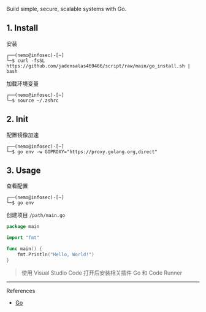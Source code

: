 Build simple, secure, scalable systems with Go.

## 1. Install

安装

```
┌──(nemo@infosec)-[~]
└─$ curl -fsSL https://github.com/jadensalas469466/script/raw/main/go_install.sh | bash
```

加载环境变量

```
┌──(nemo@infosec)-[~]
└─$ source ~/.zshrc
```

## 2. Init

配置镜像加速

```
┌──(nemo@infosec)-[~]
└─$ go env -w GOPROXY="https://proxy.golang.org,direct"
```

## 3. Usage

查看配置

```
┌──(nemo@infosec)-[~]
└─$ go env
```

创建项目 `/path/main.go` 

```go
package main

import "fmt"

func main() {
    fmt.Println("Hello, World!")
}

```

> 使用 Visual Studio Code 打开后安装相关插件 Go 和 Code Runner

---

References

- [Go](https://go.dev/)

